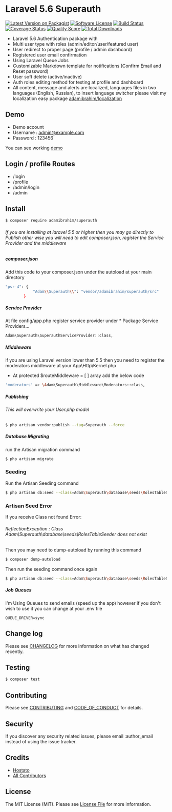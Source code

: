 # Laravel 5.6 Superauth

[![Latest Version on Packagist][ico-version]][link-packagist]
[![Software License][ico-license]](LICENSE.md)
[![Build Status][ico-travis]][link-travis]
[![Coverage Status][ico-scrutinizer]][link-scrutinizer]
[![Quality Score][ico-code-quality]][link-code-quality]
[![Total Downloads][ico-downloads]][link-downloads]

- Laravel 5.6 Authentication package with
- Multi user type with roles (admin/editor/user/featured user)
- User redirect to proper page (profile / admin dashboard)
- Registered user email confirmation 
- Using Laravel Queue Jobs 
- Customizable Markdown template for notifications (Confirm Email and Reset password)
- User soft delete (active/inactive)
- Auth roles editing method for testing at profile and dashboard 
- All content, message and alerts are localized, languages files in two languages (English, Russian), to insert language switcher please visit my localization easy package [adamibrahim/localization](https://github.com/adamibrahim/localization)


## Demo

- Demo account  
- Username : admin@example.com
- Password : 123456

You can see working [demo](http://admin.hostato.com)



## Login / profile Routes 
- /login
- /profile
- /admin/login
- /admin

## Install

``` bash
$ composer require adamibrahim/superauth
```

###### If you are installing at laravel 5.5 or higher then you may go directly to Publish other wise you will need to edit composer.json, register the Service Provider and the middleware

##### composer.json

Add this code to your composer.json under the autoload at your main directory

``` bash
"psr-4": {
            "Adam\\Superauth\\": "vendor/adamibrahim/superauth/src"
        }
```

##### Service Provider

At file config/app.php register service provider under * Package Service Providers...

``` bash
Adam\Superauth\SuperauthServiceProvider::class,
```
##### Middleware 

if you are using Laravel version lower than 5.5 then you need to register the moderators middleware at your App\Http\Kernel.php
 - At protected $routeMiddleware = [ ] array add the below code 

``` bash
'moderators' => \Adam\Superauth\Middleware\Moderators::class,
```

##### Publishing

###### This will overwrite your User.php model 

``` bash
$ php artisan vendor:publish --tag=Superauth --force
```

##### Database Migrating

run the Artisan migration command 

``` bash
$ php artisan migrate
```

### Seeding
Run the Artisan Seeding command

``` bash
$ php artisan db:seed --class=Adam\Superauth\database\seeds\RolesTableSeeder
```

### Artisan Seed Error
If you receive Class not found Error: 
###### ReflectionException : Class Adam\Superauth\database\seeds\RolesTableSeeder does not exist
Then you may need to dump-autoload by running this command 
``` bash
$ composer dump-autoload
```

Then run the seeding command once again

``` bash
$ php artisan db:seed --class=Adam\Superauth\database\seeds\RolesTableSeeder
```

##### Job Queues

I'm Using Queues to send emails (speed up the app) 
however if you don't wish to use it you can change at your .env file

```
QUEUE_DRIVER=sync
```


## Change log

Please see [CHANGELOG](CHANGELOG.md) for more information on what has changed recently.

## Testing

``` bash
$ composer test
```

## Contributing

Please see [CONTRIBUTING](CONTRIBUTING.md) and [CODE_OF_CONDUCT](CODE_OF_CONDUCT.md) for details.

## Security

If you discover any security related issues, please email :author_email instead of using the issue tracker.

## Credits

- [Hostato](http://wwww.hostato.com)
- [All Contributors][link-contributors]

## License

The MIT License (MIT). Please see [License File](LICENSE.md) for more information.

[ico-version]: https://img.shields.io/packagist/v/:vendor/:package_name.svg?style=flat-square
[ico-license]: https://img.shields.io/badge/license-MIT-brightgreen.svg?style=flat-square
[ico-travis]: https://img.shields.io/travis/:vendor/:package_name/master.svg?style=flat-square
[ico-scrutinizer]: https://img.shields.io/scrutinizer/coverage/g/:vendor/:package_name.svg?style=flat-square
[ico-code-quality]: https://img.shields.io/scrutinizer/g/:vendor/:package_name.svg?style=flat-square
[ico-downloads]: https://img.shields.io/packagist/dt/:vendor/:package_name.svg?style=flat-square

[link-packagist]: https://packagist.org/packages/adamibrahim/superauth
[link-travis]: https://travis-ci.org/:vendor/:package_name
[link-scrutinizer]: https://scrutinizer-ci.com/g/:vendor/:package_name/code-structure
[link-code-quality]: https://scrutinizer-ci.com/g/:vendor/:package_name
[link-downloads]: https://packagist.org/packages/adamibrahim/superauth
[link-author]: https://github.com/adamibrahim
[link-contributors]: ../../contributors